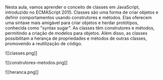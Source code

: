 
Nesta aula, vamos aprender o conceito de classes em JavaScript, introduzido no ECMAScript 2015. Classes são uma forma de criar objetos e definir comportamentos usando construtores e métodos. Elas oferecem uma sintaxe mais amigável para criar objetos e herdar protótipos, conhecida como "syntax sugar". As classes têm construtores e métodos, permitindo a criação de modelos para objetos. Além disso, as classes possibilitam a herança de propriedades e métodos de outras classes, promovendo a reutilização de código.


![[classes.png]]

![[construtores-metodos.png]]

![[heranca.png]]
